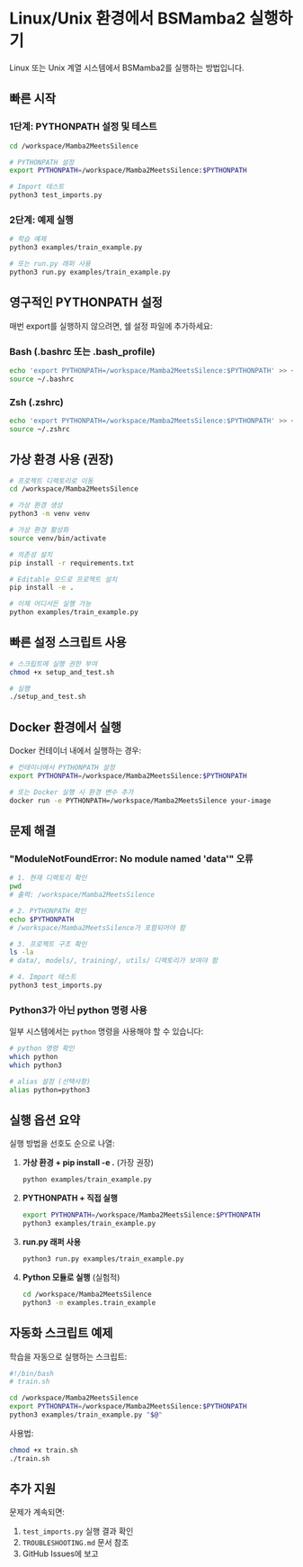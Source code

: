 # Linux/Unix 환경에서 BSMamba2 실행하기

Linux 또는 Unix 계열 시스템에서 BSMamba2를 실행하는 방법입니다.

## 빠른 시작

### 1단계: PYTHONPATH 설정 및 테스트

```bash
cd /workspace/Mamba2MeetsSilence

# PYTHONPATH 설정
export PYTHONPATH=/workspace/Mamba2MeetsSilence:$PYTHONPATH

# Import 테스트
python3 test_imports.py
```

### 2단계: 예제 실행

```bash
# 학습 예제
python3 examples/train_example.py

# 또는 run.py 래퍼 사용
python3 run.py examples/train_example.py
```

## 영구적인 PYTHONPATH 설정

매번 export를 실행하지 않으려면, 쉘 설정 파일에 추가하세요:

### Bash (.bashrc 또는 .bash_profile)

```bash
echo 'export PYTHONPATH=/workspace/Mamba2MeetsSilence:$PYTHONPATH' >> ~/.bashrc
source ~/.bashrc
```

### Zsh (.zshrc)

```bash
echo 'export PYTHONPATH=/workspace/Mamba2MeetsSilence:$PYTHONPATH' >> ~/.zshrc
source ~/.zshrc
```

## 가상 환경 사용 (권장)

```bash
# 프로젝트 디렉토리로 이동
cd /workspace/Mamba2MeetsSilence

# 가상 환경 생성
python3 -m venv venv

# 가상 환경 활성화
source venv/bin/activate

# 의존성 설치
pip install -r requirements.txt

# Editable 모드로 프로젝트 설치
pip install -e .

# 이제 어디서든 실행 가능
python examples/train_example.py
```

## 빠른 설정 스크립트 사용

```bash
# 스크립트에 실행 권한 부여
chmod +x setup_and_test.sh

# 실행
./setup_and_test.sh
```

## Docker 환경에서 실행

Docker 컨테이너 내에서 실행하는 경우:

```bash
# 컨테이너에서 PYTHONPATH 설정
export PYTHONPATH=/workspace/Mamba2MeetsSilence:$PYTHONPATH

# 또는 Docker 실행 시 환경 변수 추가
docker run -e PYTHONPATH=/workspace/Mamba2MeetsSilence your-image
```

## 문제 해결

### "ModuleNotFoundError: No module named 'data'" 오류

```bash
# 1. 현재 디렉토리 확인
pwd
# 출력: /workspace/Mamba2MeetsSilence

# 2. PYTHONPATH 확인
echo $PYTHONPATH
# /workspace/Mamba2MeetsSilence가 포함되어야 함

# 3. 프로젝트 구조 확인
ls -la
# data/, models/, training/, utils/ 디렉토리가 보여야 함

# 4. Import 테스트
python3 test_imports.py
```

### Python3가 아닌 python 명령 사용

일부 시스템에서는 `python` 명령을 사용해야 할 수 있습니다:

```bash
# python 명령 확인
which python
which python3

# alias 설정 (선택사항)
alias python=python3
```

## 실행 옵션 요약

실행 방법을 선호도 순으로 나열:

1. **가상 환경 + pip install -e .** (가장 권장)
   ```bash
   python examples/train_example.py
   ```

2. **PYTHONPATH + 직접 실행**
   ```bash
   export PYTHONPATH=/workspace/Mamba2MeetsSilence:$PYTHONPATH
   python3 examples/train_example.py
   ```

3. **run.py 래퍼 사용**
   ```bash
   python3 run.py examples/train_example.py
   ```

4. **Python 모듈로 실행** (실험적)
   ```bash
   cd /workspace/Mamba2MeetsSilence
   python3 -m examples.train_example
   ```

## 자동화 스크립트 예제

학습을 자동으로 실행하는 스크립트:

```bash
#!/bin/bash
# train.sh

cd /workspace/Mamba2MeetsSilence
export PYTHONPATH=/workspace/Mamba2MeetsSilence:$PYTHONPATH
python3 examples/train_example.py "$@"
```

사용법:
```bash
chmod +x train.sh
./train.sh
```

## 추가 지원

문제가 계속되면:
1. `test_imports.py` 실행 결과 확인
2. `TROUBLESHOOTING.md` 문서 참조
3. GitHub Issues에 보고
